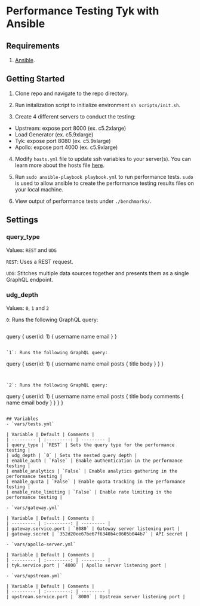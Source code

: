 # Performance Testing Tyk with Ansible

## Requirements
1. [Ansible](https://docs.ansible.com/ansible/latest/installation_guide/intro_installation.html).

## Getting Started
1. Clone repo and navigate to the repo directory.

2. Run initalization script to initialize environment `sh scripts/init.sh`.

3. Create 4 different servers to conduct the testing:
  - Upstream: expose port 8000 (ex. c5.2xlarge)
  - Load Generator (ex. c5.9xlarge)
  - Tyk: expose port 8080 (ex. c5.9xlarge)
  - Apollo: expose port 4000 (ex. c5.9xlarge)

4. Modify `hosts.yml` file to update ssh variables to your server(s). You can learn more about the hosts file [here](https://docs.ansible.com/ansible/latest/user_guide/intro_inventory.html).

5. Run `sudo ansible-playbook playbook.yml` to run performance tests. `sudo` is used to allow ansible to create the performance testing results files on your local machine.

6. View output of performance tests under `./benchmarks/`.

## Settings
### query_type
Values: `REST` and `UDG`

`REST`: Uses a REST request.

`UDG`: Stitches multiple data sources together and presents them as a single GraphQL endpoint.

### udg_depth
Values: `0`, `1` and `2`

`0`: Runs the following GraphQL query:
```

```
query {
  user(id: 1) {
    username
    name
    email
  }
}
```

`1`: Runs the following GraphQL query:

```
query {
  user(id: 1) {
    username
    name
    email
    posts {
      title
      body
    }
  }
}
```


`2`: Runs the following GraphQL query:
```
query {
  user(id: 1) {
    username
    name
    email
    posts {
      title
      body
      comments {
        name
        email
        body
      }
    }
  }
}
```

## Variables
- `vars/tests.yml`

| Variable | Default | Comments |
| --------- | :---------: | --------- |
| query_type | `REST` | Sets the query type for the performance testing |
| udg_depth | `0` | Sets the nested query depth |
| enable_auth | `False` | Enable authentication in the performance testing |
| enable_analytics | `False` | Enable analytics gathering in the performance testing |
| enable_quota | `False` | Enable quota tracking in the performance testing |
| enable_rate_limiting | `False` | Enable rate limiting in the performance testing |

- `vars/gateway.yml`

| Variable | Default | Comments |
| --------- | :---------: | --------- |
| gateway.service.port | `8080` | Gateway server listening port |
| gateway.secret | `352d20ee67be67f6340b4c0605b044b7` | API secret |

- `vars/apollo-server.yml`

| Variable | Default | Comments |
| --------- | :---------: | --------- |
| tyk.service.port | `4000` | Apollo server listening port |

- `vars/upstream.yml`

| Variable | Default | Comments |
| --------- | :---------: | --------- |
| upstream.service.port | `8000` | Upstream server listening port |
